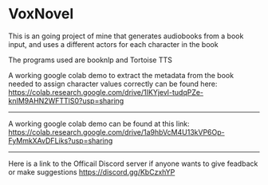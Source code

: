 # VoxNovel
This is an going project of mine that generates audiobooks from a book input, and uses a different actors for each character in the book

The programs used are booknlp and Tortoise TTS

A working google colab demo to extract the metadata from the book needed to assign character values correctly can be found here: https://colab.research.google.com/drive/1IKYjevl-tudqPZe-knIM9AHN2WFTTlS0?usp=sharing


-------------------------------------------------------------------------------------------------------------------------------------------------------

A working google colab demo can be found at this link: https://colab.research.google.com/drive/1a9hbVcM4U13kVP6Op-FyMmkXAvDFLiks?usp=sharing

-------------------------------------------------------------------------------------------------------------------------------------------------------
Here is a link to the Officail Discord server if anyone wants to give feadback or make suggestions 
https://discord.gg/KbCzxhYP
